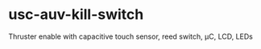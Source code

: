 usc-auv-kill-switch
===================

Thruster enable with capacitive touch sensor, reed switch, μC, LCD, LEDs
